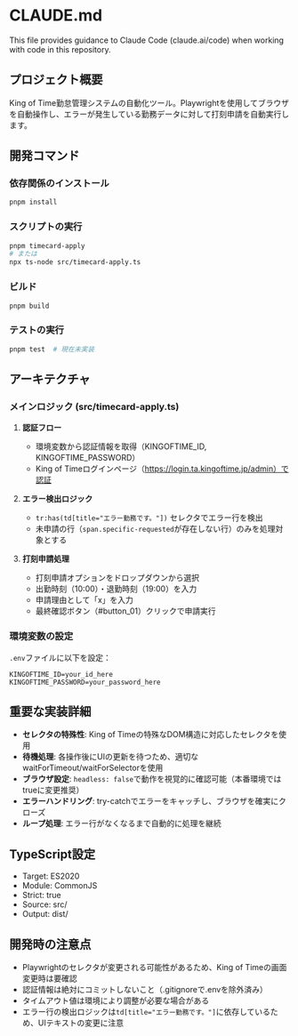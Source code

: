 # CLAUDE.md

This file provides guidance to Claude Code (claude.ai/code) when working with code in this repository.

## プロジェクト概要

King of Time勤怠管理システムの自動化ツール。Playwrightを使用してブラウザを自動操作し、エラーが発生している勤務データに対して打刻申請を自動実行します。

## 開発コマンド

### 依存関係のインストール
```bash
pnpm install
```

### スクリプトの実行
```bash
pnpm timecard-apply
# または
npx ts-node src/timecard-apply.ts
```

### ビルド
```bash
pnpm build
```

### テストの実行
```bash
pnpm test  # 現在未実装
```

## アーキテクチャ

### メインロジック (src/timecard-apply.ts)

1. **認証フロー**
   - 環境変数から認証情報を取得（KINGOFTIME_ID, KINGOFTIME_PASSWORD）
   - King of Timeログインページ（https://login.ta.kingoftime.jp/admin）で認証

2. **エラー検出ロジック**
   - `tr:has(td[title="エラー勤務です。"])` セレクタでエラー行を検出
   - 未申請の行（`span.specific-requested`が存在しない行）のみを処理対象とする

3. **打刻申請処理**
   - 打刻申請オプションをドロップダウンから選択
   - 出勤時刻（10:00）・退勤時刻（19:00）を入力
   - 申請理由として「x」を入力
   - 最終確認ボタン（#button_01）クリックで申請実行

### 環境変数の設定

`.env`ファイルに以下を設定：
```
KINGOFTIME_ID=your_id_here
KINGOFTIME_PASSWORD=your_password_here
```

## 重要な実装詳細

- **セレクタの特殊性**: King of Timeの特殊なDOM構造に対応したセレクタを使用
- **待機処理**: 各操作後にUIの更新を待つため、適切なwaitForTimeout/waitForSelectorを使用
- **ブラウザ設定**: `headless: false`で動作を視覚的に確認可能（本番環境ではtrueに変更推奨）
- **エラーハンドリング**: try-catchでエラーをキャッチし、ブラウザを確実にクローズ
- **ループ処理**: エラー行がなくなるまで自動的に処理を継続

## TypeScript設定

- Target: ES2020
- Module: CommonJS
- Strict: true
- Source: src/
- Output: dist/

## 開発時の注意点

- Playwrightのセレクタが変更される可能性があるため、King of Timeの画面変更時は要確認
- 認証情報は絶対にコミットしないこと（.gitignoreで.envを除外済み）
- タイムアウト値は環境により調整が必要な場合がある
- エラー行の検出ロジックは`td[title="エラー勤務です。"]`に依存しているため、UIテキストの変更に注意